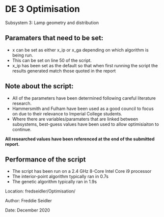 # DE 3 Optimisation

Subsystem 3: Lamp geometry and distribution

## Paramaters that need to be set:
* x can be set as either x_ip or x_ga depending on which algorithm is being run.
* This can be set on line 50 of the script.
* x_ip has been set as the default so that when first running the script the results generated match those quoted in the report

## Note about the script:
* All of the parameters have been determined following careful literature research. 
* Hammersmith and Fulham have been used as a good council to focus on due to their relevance to Imperial College students. 
* Where there are variables/paramaters that are linked between subsystems, best-guess values have been used to allow optimisiaiton to continue. 

**All researched values have been referenced at the end of the submitted report.**

## Performance of the script

* The script has been run on a 2.4 GHz 8-Core Intel Core i9 processor
* The interior-point algorithm typically ran in 0.7s
* The genetic algorithm typically ran in 1.9s


Location: fredseidler/Optimisation/

Author: Freddie Seidler

Date: December 2020
